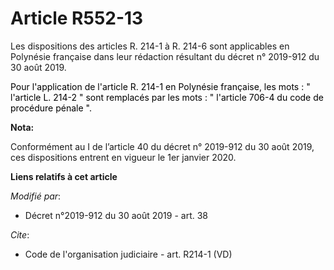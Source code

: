 # Article R552-13

Les dispositions des articles R. 214-1 à R. 214-6 sont applicables en Polynésie française dans leur rédaction résultant du
décret n° 2019-912 du 30 août 2019.

<font color="#000000">Pour l'application de l'article R. 214-1 en Polynésie française, les mots : " l'article L. 214-2 " sont
remplacés par les mots : " l'article 706-4 du code de procédure pénale ".</font>

**Nota:**

Conformément au I de l’article 40 du décret n° 2019-912 du 30 août 2019, ces dispositions entrent en vigueur le 1er janvier
2020.

**Liens relatifs à cet article**

_Modifié par_:

  - Décret n°2019-912 du 30 août 2019 - art. 38

_Cite_:

  - Code de l'organisation judiciaire - art. R214-1 (VD)
